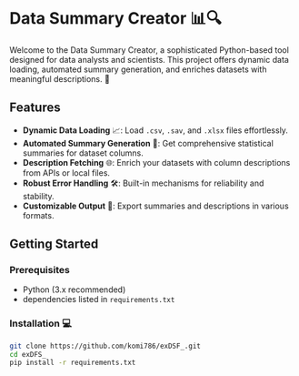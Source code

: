 # Data Summary Creator 📊🔍

Welcome to the Data Summary Creator, a sophisticated Python-based tool designed for data analysts and scientists. This project offers dynamic data loading, automated summary generation, and enriches datasets with meaningful descriptions. 🌟

## Features

- **Dynamic Data Loading** 📈: Load `.csv`, `.sav`, and `.xlsx` files effortlessly.
- **Automated Summary Generation** 📝: Get comprehensive statistical summaries for dataset columns.
- **Description Fetching** 🌐: Enrich your datasets with column descriptions from APIs or local files.
- **Robust Error Handling** 🛠️: Built-in mechanisms for reliability and stability.
- **Customizable Output** 📁: Export summaries and descriptions in various formats.

## Getting Started

### Prerequisites

- Python (3.x recommended)
- dependencies listed in `requirements.txt`

### Installation 💻

```bash
git clone https://github.com/komi786/exDSF_.git
cd exDFS_
pip install -r requirements.txt

